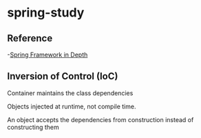 # spring-study


## Reference
-[Spring Framework in Depth](https://www.linkedin.com/learning/spring-framework-in-depth)




## Inversion of Control (IoC)
Container maintains the class dependencies

Objects injected at runtime, not compile time.

An object accepts the dependencies from construction instead of constructing them

